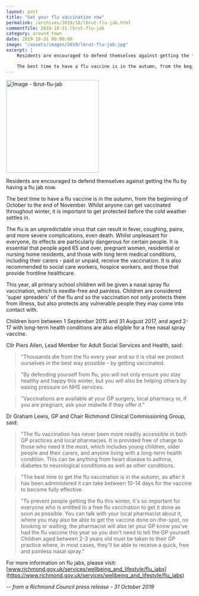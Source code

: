```yaml
---
layout: post
title: "Get your flu vaccination now"
permalink: /archives/2019/10/lbrut-flu-jab.html
commentfile: 2019-10-31-lbrut-flu-jab
category: around_town
date: 2019-10-31 00:00:00
image: "/assets/images/2019/lbrut-flu-jab.jpg"
excerpt: |
    Residents are encouraged to defend themselves against getting the flu by having a flu jab now.

    The best time to have a flu vaccine is in the autumn, from the beginning of October to the end of November. Whilst anyone can get vaccinated throughout winter, it is important to get protected before the cold weather settles in.
---
```

<a href="/assets/images/2019/lbrut-flu-jab.jpg" title="Click for a larger image"><img src="/assets/images/2019/lbrut-flu-jab-thumb.jpg" width="250" alt="Image - lbrut-flu-jab"  class="photo right"/></a>


Residents are encouraged to defend themselves against getting the flu by having a flu jab now.

The best time to have a flu vaccine is in the autumn, from the beginning of October to the end of November. Whilst anyone can get vaccinated throughout winter, it is important to get protected before the cold weather settles in.

The flu is an unpredictable virus that can result in fever, coughing, pains, and more severe complications, even death. Whilst unpleasant for everyone, its effects are particularly dangerous for certain people. It is essential that people aged 65 and over, pregnant women, residential or nursing home residents, and those with long term medical conditions, including their carers - paid or unpaid, receive the vaccination. It is also recommended to social care workers, hospice workers, and those that provide frontline healthcare.

This year, all primary school children will be given a nasal spray flu vaccination, which is needle-free and painless. Children are considered 'super spreaders' of the flu and so the vaccination not only protects them from illness, but also protects any vulnerable people they may come into contact with.

Children born between 1 September 2015 and 31 August 2017, and aged 2-17 with long-term health conditions are also eligible for a free nasal spray vaccine.

Cllr Piers Allen, Lead Member for Adult Social Services and Health, said:

> "Thousands die from the flu every year and so it is vital we protect ourselves in the best way possible - by getting vaccinated.

> "By defending yourself from flu, you will not only ensure you stay healthy and happy this winter, but you will also be helping others by easing pressure on NHS services.

> "Vaccinations are available at your GP surgery, local pharmacy or, if you are pregnant, ask your midwife if they offer it."

Dr Graham Lewis, GP and Chair Richmond Clinical Commissioning Group, said:

> "The flu vaccination has never been more readily accessible in both GP practices and local pharmacies.  It is provided free of charge to those who need it the most, which includes young children, older people and their carers, and anyone living with a long-term health condition.  This can be anything from heart disease to asthma, diabetes to neurological conditions as well as other conditions.

> "The best time to get the flu vaccination is in the autumn, as after it has been administered it can take between 10-14 days for the vaccine to become fully effective.

> "To prevent people getting the flu this winter, it's so important for everyone who is entitled to a free flu vaccination to get it done as soon as possible.  You can talk with your local pharmacist about it, where you may also be able to get the vaccine done on-the-spot, no booking or waiting; the pharmacist will also let your GP know you've had the flu vaccine this year so you don't need to tell the GP yourself.  Children aged between 2-3 years old must be taken to their GP practice where, in most cases, they'll be able to receive a quick, free and painless nasal spray."

For more information on flu jabs, please visit: [www.richmond.gov.uk/services/wellbeing_and_lifestyle/flu_jabs](https://www.richmond.gov.uk/services/wellbeing_and_lifestyle/flu_jabs)


<cite>-- from a Richmond Council press release - 31 October 2019</cite>
